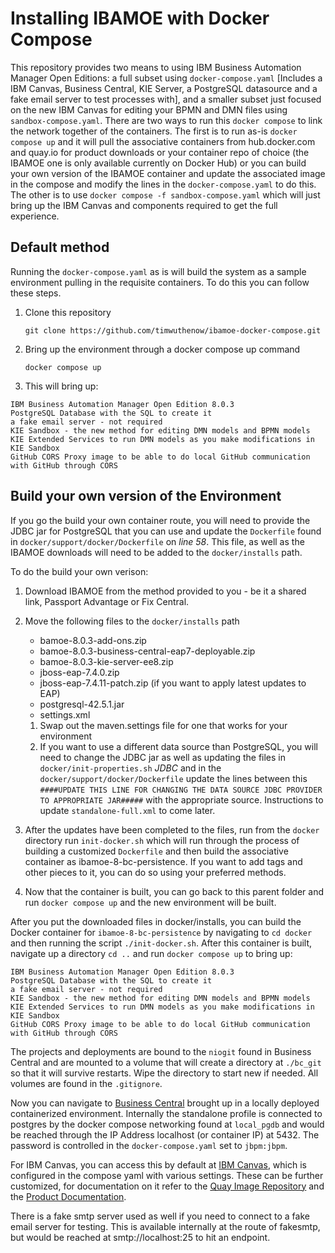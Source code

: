 # Installing IBAMOE with Docker Compose

This repository provides two means to using IBM Business Automation Manager Open Editions: a full subset using `docker-compose.yaml` [Includes a IBM Canvas, Business Central, KIE Server, a PostgreSQL datasource and a fake email server to test processes with], and a smaller subset just focused on the new IBM Canvas for editing your BPMN and DMN files using `sandbox-compose.yaml`. There are two ways to run this `docker compose` to link the network together of the containers. The first is to run as-is `docker compose up` and it will pull the associative containers from hub.docker.com and quay.io for product downloads or your container repo of choice (the IBAMOE one is only available currently on Docker Hub) or you can build your own version of the IBAMOE container and update the associated image in the compose and modify the lines in the `docker-compose.yaml` to do this. The other is to use `docker compose -f sandbox-compose.yaml` which will just bring up the IBM Canvas and components required to get the full experience.

## Default method

Running the `docker-compose.yaml` as is will build the system as a sample environment pulling in the requisite containers. To do this you can follow these steps.

1. Clone this repository

    ~~~shell
    git clone https://github.com/timwuthenow/ibamoe-docker-compose.git
    ~~~

1. Bring up the environment through a docker compose up command

    ~~~shell
    docker compose up
    ~~~

1. This will bring up:

  ~~~ text
  IBM Business Automation Manager Open Edition 8.0.3
  PostgreSQL Database with the SQL to create it
  a fake email server - not required
  KIE Sandbox - the new method for editing DMN models and BPMN models
  KIE Extended Services to run DMN models as you make modifications in KIE Sandbox
  GitHub CORS Proxy image to be able to do local GitHub communication with GitHub through CORS
  ~~~

## Build your own version of the Environment

If you go the build your own container route, you will need to provide the JDBC jar for PostgreSQL that you can use and update the `Dockerfile` found in `docker/support/docker/Dockerfile` on *line 58*. This file, as well as the IBAMOE downloads will need to be added to the `docker/installs` path. 

To do the build your own verison:

1. Download IBAMOE from the method provided to you - be it a shared link, Passport Advantage or Fix Central.
1. Move the following files to the `docker/installs` path
   - bamoe-8.0.3-add-ons.zip
   - bamoe-8.0.3-business-central-eap7-deployable.zip
   - bamoe-8.0.3-kie-server-ee8.zip
   - jboss-eap-7.4.0.zip
   - jboss-eap-7.4.11-patch.zip (if you want to apply latest updates to EAP)
   - postgresql-42.5.1.jar
   - settings.xml

   1. Swap out the maven.settings file for one that works for your environment
   2. If you want to use a different data source than PostgreSQL, you will need to change the JDBC jar as well as updating the files in `docker/init-properties.sh` *JDBC* and in the `docker/support/docker/Dockerfile` update the lines between this `####UPDATE THIS LINE FOR CHANGING THE DATA SOURCE JDBC PROVIDER TO APPROPRIATE JAR#####` with the appropriate source. Instructions to update `standalone-full.xml` to come later.
1. After the updates have been completed to the files, run from the `docker` directory run `init-docker.sh` which will run through the process of building a customized `Dockerfile` and then build the associative container as ibamoe-8-bc-persistence. If you want to add tags and other pieces to it, you can do so using your preferred methods.
1. Now that the container is built, you can go back to this parent folder and run `docker compose up` and the new environment will be built.



After you put the downloaded files in docker/installs, you can build the Docker container for `ibamoe-8-bc-persistence` by navigating to `cd docker` and then running the script `./init-docker.sh`. After this container is built, navigate up a directory `cd ..` and run `docker compose up` to bring up:

``` text
IBM Business Automation Manager Open Edition 8.0.3
PostgreSQL Database with the SQL to create it
a fake email server - not required
KIE Sandbox - the new method for editing DMN models and BPMN models
KIE Extended Services to run DMN models as you make modifications in KIE Sandbox
GitHub CORS Proxy image to be able to do local GitHub communication with GitHub through CORS
```

The projects and deployments are bound to the `niogit` found in Business Central and are mounted to a volume that will create a directory at `./bc_git` so that it will survive restarts. Wipe the directory to start new if needed. All volumes are found in the `.gitignore`.

Now you can navigate to [Business Central](http://localhost:8080/business-central) brought up in a locally deployed containerized environment. Internally the standalone profile is connected to postgres by the docker compose networking found at `local_pgdb` and would be reached through the IP Address localhost (or container IP) at 5432. The password is controlled in the `docker-compose.yaml` set to `jbpm:jbpm`.

For IBM Canvas, you can access this by default at [IBM Canvas](http://localhost:9090), which is configured in the compose yaml with various settings. These can be further customized, for documentation on it refer to the [Quay Image Repository](https://quay.io/repository/bamoe/canvas) and the [Product Documentation](https://www.ibm.com/docs/en/ibamoe/9.0.0).

There is a fake smtp server used as well if you need to connect to a fake email server for testing. This is available internally at the route of fakesmtp, but would be reached at smtp://localhost:25 to hit an endpoint.
